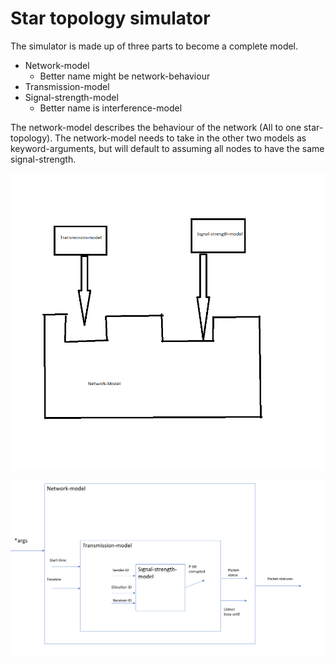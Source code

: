 # Star topology simulator


The simulator is made up of three parts to become a complete model. 
* Network-model
    * Better name might be network-behaviour
* Transmission-model
* Signal-strength-model
    * Better name is interference-model

The network-model describes the behaviour of the network (All to one star-topology). The network-model needs to take in the other two models as keyword-arguments, but will default to assuming all nodes to have the same signal-strength.

![Alt text](Simulator-architecture.png?raw=true "Title")

![Alt text](Simulator-information-flow.png?raw=true "Title")

